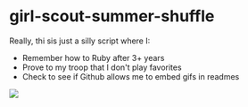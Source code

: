 # girl-scout-summer-shuffle

Really, thi sis just a silly script where I: 
+ Remember how to Ruby after 3+ years
+ Prove to my troop that I don't play favorites
+ Check to see if Github allows me to embed gifs in readmes

![](https://i.giphy.com/media/7rHGZS5QTnMs0/giphy.webp)
